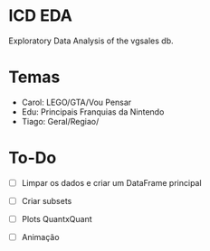 # ICD EDA
Exploratory Data Analysis of the vgsales db.

# Temas

 - Carol: LEGO/GTA/Vou Pensar 
 - Edu: Principais Franquias da Nintendo
 - Tiago: Geral/Regiao/

# To-Do

 - [ ] Limpar os dados e criar um DataFrame principal
 - [ ] Criar subsets
 - [ ] Plots QuantxQuant
 - [ ] Animação
 
 